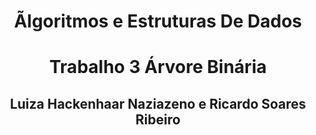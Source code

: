 <div align="center">

# Ãlgoritmos e Estruturas De Dados  
# Trabalho 3 Árvore Binária
## Luiza Hackenhaar Naziazeno e Ricardo Soares Ribeiro
</div>

